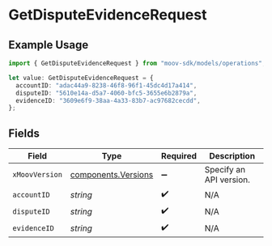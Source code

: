 # GetDisputeEvidenceRequest

## Example Usage

```typescript
import { GetDisputeEvidenceRequest } from "moov-sdk/models/operations";

let value: GetDisputeEvidenceRequest = {
  accountID: "adac44a9-8238-46f8-96f1-45dc4d17a414",
  disputeID: "5610e14a-d5a7-4060-bfc5-3655e6b2879a",
  evidenceID: "3609e6f9-38aa-4a33-83b7-ac97682cecdd",
};
```

## Fields

| Field                                                      | Type                                                       | Required                                                   | Description                                                |
| ---------------------------------------------------------- | ---------------------------------------------------------- | ---------------------------------------------------------- | ---------------------------------------------------------- |
| `xMoovVersion`                                             | [components.Versions](../../models/components/versions.md) | :heavy_minus_sign:                                         | Specify an API version.                                    |
| `accountID`                                                | *string*                                                   | :heavy_check_mark:                                         | N/A                                                        |
| `disputeID`                                                | *string*                                                   | :heavy_check_mark:                                         | N/A                                                        |
| `evidenceID`                                               | *string*                                                   | :heavy_check_mark:                                         | N/A                                                        |